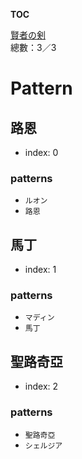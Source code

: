 __TOC__

[賢者の剣](https://github.com/bluelovers/node-novel/blob/master/lib/locales/%E8%B3%A2%E8%80%85%E3%81%AE%E5%89%A3.ts)  
總數：3／3

# Pattern

## 路恩

- index: 0

### patterns

- `ルオン`
- `路恩`

## 馬丁

- index: 1

### patterns

- `マディン`
- `馬丁`

## 聖路奇亞

- index: 2

### patterns

- `聖路奇亞`
- `シェルジア`


